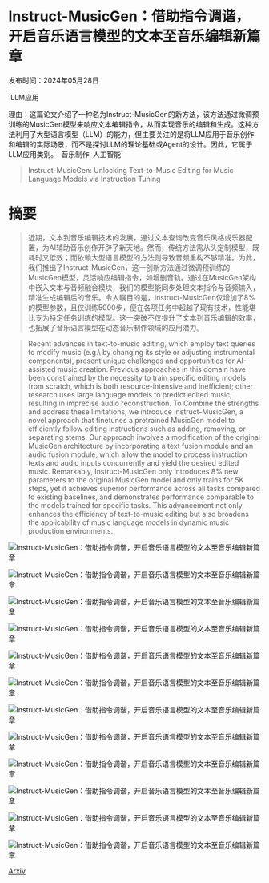 # Instruct-MusicGen：借助指令调谐，开启音乐语言模型的文本至音乐编辑新篇章

发布时间：2024年05月28日

`LLM应用

理由：这篇论文介绍了一种名为Instruct-MusicGen的新方法，该方法通过微调预训练的MusicGen模型来响应文本编辑指令，从而实现音乐的编辑和生成。这种方法利用了大型语言模型（LLM）的能力，但主要关注的是将LLM应用于音乐创作和编辑的实际场景，而不是探讨LLM的理论基础或Agent的设计。因此，它属于LLM应用类别。` `音乐制作` `人工智能`

> Instruct-MusicGen: Unlocking Text-to-Music Editing for Music Language Models via Instruction Tuning

# 摘要

> 近期，文本到音乐编辑技术的发展，通过文本查询改变音乐风格或乐器配置，为AI辅助音乐创作开辟了新天地。然而，传统方法需从头定制模型，既耗时又低效；而依赖大型语言模型的方法则导致音频重构不够精准。为此，我们推出了Instruct-MusicGen，这一创新方法通过微调预训练的MusicGen模型，灵活响应编辑指令，如增删音轨。通过在MusicGen架构中嵌入文本与音频融合模块，我们的模型能同步处理文本指令与音频输入，精准生成编辑后的音乐。令人瞩目的是，Instruct-MusicGen仅增加了8%的模型参数，且仅训练5000步，便在各项任务中超越了现有技术，性能堪比专为特定任务训练的模型。这一突破不仅提升了文本到音乐编辑的效率，也拓展了音乐语言模型在动态音乐制作领域的应用潜力。

> Recent advances in text-to-music editing, which employ text queries to modify music (e.g.\ by changing its style or adjusting instrumental components), present unique challenges and opportunities for AI-assisted music creation. Previous approaches in this domain have been constrained by the necessity to train specific editing models from scratch, which is both resource-intensive and inefficient; other research uses large language models to predict edited music, resulting in imprecise audio reconstruction. To Combine the strengths and address these limitations, we introduce Instruct-MusicGen, a novel approach that finetunes a pretrained MusicGen model to efficiently follow editing instructions such as adding, removing, or separating stems. Our approach involves a modification of the original MusicGen architecture by incorporating a text fusion module and an audio fusion module, which allow the model to process instruction texts and audio inputs concurrently and yield the desired edited music. Remarkably, Instruct-MusicGen only introduces 8% new parameters to the original MusicGen model and only trains for 5K steps, yet it achieves superior performance across all tasks compared to existing baselines, and demonstrates performance comparable to the models trained for specific tasks. This advancement not only enhances the efficiency of text-to-music editing but also broadens the applicability of music language models in dynamic music production environments.

![Instruct-MusicGen：借助指令调谐，开启音乐语言模型的文本至音乐编辑新篇章](../../../paper_images/2405.18386/x1.png)

![Instruct-MusicGen：借助指令调谐，开启音乐语言模型的文本至音乐编辑新篇章](../../../paper_images/2405.18386/x2.png)

![Instruct-MusicGen：借助指令调谐，开启音乐语言模型的文本至音乐编辑新篇章](../../../paper_images/2405.18386/ablation_L.png)

![Instruct-MusicGen：借助指令调谐，开启音乐语言模型的文本至音乐编辑新篇章](../../../paper_images/2405.18386/input_1.png)

![Instruct-MusicGen：借助指令调谐，开启音乐语言模型的文本至音乐编辑新篇章](../../../paper_images/2405.18386/output_1.png)

![Instruct-MusicGen：借助指令调谐，开启音乐语言模型的文本至音乐编辑新篇章](../../../paper_images/2405.18386/ground_truth_1.png)

![Instruct-MusicGen：借助指令调谐，开启音乐语言模型的文本至音乐编辑新篇章](../../../paper_images/2405.18386/input_2.png)

![Instruct-MusicGen：借助指令调谐，开启音乐语言模型的文本至音乐编辑新篇章](../../../paper_images/2405.18386/output_2.png)

![Instruct-MusicGen：借助指令调谐，开启音乐语言模型的文本至音乐编辑新篇章](../../../paper_images/2405.18386/ground_truth_2.png)

![Instruct-MusicGen：借助指令调谐，开启音乐语言模型的文本至音乐编辑新篇章](../../../paper_images/2405.18386/input_3.png)

![Instruct-MusicGen：借助指令调谐，开启音乐语言模型的文本至音乐编辑新篇章](../../../paper_images/2405.18386/output_3.png)

![Instruct-MusicGen：借助指令调谐，开启音乐语言模型的文本至音乐编辑新篇章](../../../paper_images/2405.18386/ground_truth_3.png)

[Arxiv](https://arxiv.org/abs/2405.18386)